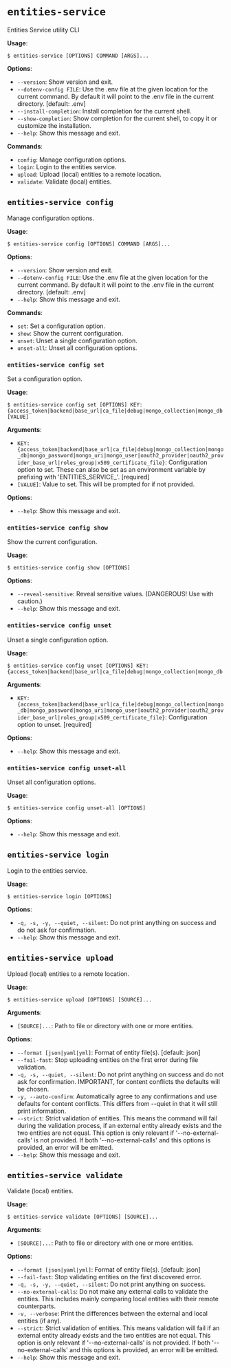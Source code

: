 # `entities-service`

Entities Service utility CLI

**Usage**:

```console
$ entities-service [OPTIONS] COMMAND [ARGS]...
```

**Options**:

* `--version`: Show version and exit.
* `--dotenv-config FILE`: Use the .env file at the given location for the current command. By default it will point to the .env file in the current directory.  [default: .env]
* `--install-completion`: Install completion for the current shell.
* `--show-completion`: Show completion for the current shell, to copy it or customize the installation.
* `--help`: Show this message and exit.

**Commands**:

* `config`: Manage configuration options.
* `login`: Login to the entities service.
* `upload`: Upload (local) entities to a remote location.
* `validate`: Validate (local) entities.

## `entities-service config`

Manage configuration options.

**Usage**:

```console
$ entities-service config [OPTIONS] COMMAND [ARGS]...
```

**Options**:

* `--version`: Show version and exit.
* `--dotenv-config FILE`: Use the .env file at the given location for the current command. By default it will point to the .env file in the current directory.  [default: .env]
* `--help`: Show this message and exit.

**Commands**:

* `set`: Set a configuration option.
* `show`: Show the current configuration.
* `unset`: Unset a single configuration option.
* `unset-all`: Unset all configuration options.

### `entities-service config set`

Set a configuration option.

**Usage**:

```console
$ entities-service config set [OPTIONS] KEY:{access_token|backend|base_url|ca_file|debug|mongo_collection|mongo_db|mongo_password|mongo_uri|mongo_user|oauth2_provider|oauth2_provider_base_url|roles_group|x509_certificate_file} [VALUE]
```

**Arguments**:

* `KEY:{access_token|backend|base_url|ca_file|debug|mongo_collection|mongo_db|mongo_password|mongo_uri|mongo_user|oauth2_provider|oauth2_provider_base_url|roles_group|x509_certificate_file}`: Configuration option to set. These can also be set as an environment variable by prefixing with 'ENTITIES_SERVICE_'.  [required]
* `[VALUE]`: Value to set. This will be prompted for if not provided.

**Options**:

* `--help`: Show this message and exit.

### `entities-service config show`

Show the current configuration.

**Usage**:

```console
$ entities-service config show [OPTIONS]
```

**Options**:

* `--reveal-sensitive`: Reveal sensitive values. (DANGEROUS! Use with caution.)
* `--help`: Show this message and exit.

### `entities-service config unset`

Unset a single configuration option.

**Usage**:

```console
$ entities-service config unset [OPTIONS] KEY:{access_token|backend|base_url|ca_file|debug|mongo_collection|mongo_db|mongo_password|mongo_uri|mongo_user|oauth2_provider|oauth2_provider_base_url|roles_group|x509_certificate_file}
```

**Arguments**:

* `KEY:{access_token|backend|base_url|ca_file|debug|mongo_collection|mongo_db|mongo_password|mongo_uri|mongo_user|oauth2_provider|oauth2_provider_base_url|roles_group|x509_certificate_file}`: Configuration option to unset.  [required]

**Options**:

* `--help`: Show this message and exit.

### `entities-service config unset-all`

Unset all configuration options.

**Usage**:

```console
$ entities-service config unset-all [OPTIONS]
```

**Options**:

* `--help`: Show this message and exit.

## `entities-service login`

Login to the entities service.

**Usage**:

```console
$ entities-service login [OPTIONS]
```

**Options**:

* `-q, -s, -y, --quiet, --silent`: Do not print anything on success and do not ask for confirmation.
* `--help`: Show this message and exit.

## `entities-service upload`

Upload (local) entities to a remote location.

**Usage**:

```console
$ entities-service upload [OPTIONS] [SOURCE]...
```

**Arguments**:

* `[SOURCE]...`: Path to file or directory with one or more entities.

**Options**:

* `--format [json|yaml|yml]`: Format of entity file(s).  [default: json]
* `--fail-fast`: Stop uploading entities on the first error during file validation.
* `-q, -s, --quiet, --silent`: Do not print anything on success and do not ask for confirmation. IMPORTANT, for content conflicts the defaults will be chosen.
* `-y, --auto-confirm`: Automatically agree to any confirmations and use defaults for content conflicts. This differs from --quiet in that it will still print information.
* `--strict`: Strict validation of entities. This means the command will fail during the validation process, if an external entity already exists and the two entities are not equal. This option is only relevant if '--no-external-calls' is not provided. If both '--no-external-calls' and this options is provided, an error will be emitted.
* `--help`: Show this message and exit.

## `entities-service validate`

Validate (local) entities.

**Usage**:

```console
$ entities-service validate [OPTIONS] [SOURCE]...
```

**Arguments**:

* `[SOURCE]...`: Path to file or directory with one or more entities.

**Options**:

* `--format [json|yaml|yml]`: Format of entity file(s).  [default: json]
* `--fail-fast`: Stop validating entities on the first discovered error.
* `-q, -s, -y, --quiet, --silent`: Do not print anything on success.
* `--no-external-calls`: Do not make any external calls to validate the entities. This includes mainly comparing local entities with their remote counterparts.
* `-v, --verbose`: Print the differences between the external and local entities (if any).
* `--strict`: Strict validation of entities. This means validation will fail if an external entity already exists and the two entities are not equal. This option is only relevant if '--no-external-calls' is not provided. If both '--no-external-calls' and this options is provided, an error will be emitted.
* `--help`: Show this message and exit.
